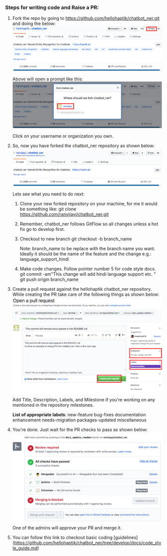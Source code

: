 ### Steps for writing code and Raise a PR:

1. Fork the repo by going to https://github.com/hellohaptik/chatbot_ner.git and doing the below:
   ![Fork-1](images/Fork-1.png)

   Above will open a prompt like this:
   ![Fork-2](images/Fork-2.png)

   Click on your username or organization you own. 

2. So, now you have forked the chatbot_ner repository as shown below:
   ![Fork-3](images/Fork-3.png)

   Lets see what you need to do next:

   1. Clone your new forked repository on your machine, for me it would be something like:
      git clone https://github.com/ranvijayj/chatbot_ner.git

   2. Remember, chatbot_ner follows GitFlow so all changes unless a hot fix go to develop first.

   3. Checkout to new branch
      git checkout -b branch_name

      Note: branch_name to be replace with the branch name you want. Ideally it should be the name of the feature and the change e.g.: language_support_hindi

   4. Make code changes. Follow pointer number 5 for code style docs.
      git commit -am"This change will add hindi language support etc. "
      git push origin branch_name


3. Create a pull request against the hellohaptik chatbot_ner repository. While creating the PR take care of the following things as shown below:
   ![Create PR](images/Create-PR.png)

   Add Title, Description, Labels, and Milestone if you're working on any mentioned in the repository milestones. 

   **List of appropriate labels**:
   new-feature
   bug-fixes
   documentation
   enhancement
   needs-migration
   packages-updated
   miscellaneous

4. You're done. Just wait for the PR checks to pass as shown below:
   ![PR-Checks](images/PR-Checks.png) One of the admins will approve your PR and merge it. 

5. You can follow this link to checkout basic coding [guidelines]       (https://github.com/hellohaptik/chatbot_ner/tree/develop/docs/code_style_guide.md)
